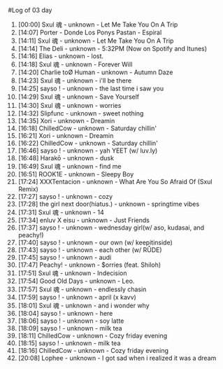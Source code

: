 #Log of 03 day

1. [00:00] Sxul 魂 - unknown - Let Me Take You On A Trip
1. [14:07] Porter - Donde Los Ponys Pastan - Espiral
1. [14:11] Sxul 魂 - unknown - Let Me Take You On A Trip
1. [14:14] The Deli - unknown - 5:32PM (Now on Spotify and Itunes)
1. [14:16] Elias - unknown - lost.
1. [14:18] Sxul 魂 - unknown - Forever Will
1. [14:20] Charlie toØ Human - unknown - Autumn Daze
1. [14:23] Sxul 魂 - unknown - i'll be there
1. [14:25] sayso ! - unknown - the last time i saw you
1. [14:29] Sxul 魂 - unknown - Save Yourself
1. [14:30] Sxul 魂 - unknown - worries
1. [14:32] Slipfunc - unknown - sweet nothing
1. [14:35] Xori - unknown - Dreamin
1. [16:18] ChilledCow - unknown - Saturday chillin'
1. [16:21] Xori - unknown - Dreamin
1. [16:22] ChilledCow - unknown - Saturday chillin'
1. [16:46] sayso ! - unknown - yah YEET (w/ luv.ly)
1. [16:48] Harakō - unknown - dusk
1. [16:49] Sxul 魂 - unknown - find me
1. [16:51] ROOK1E - unknown - Sleepy Boy
1. [17:24] XXXTentacion - unknown - What Are You So Afraid Of (Sxul Remix)
1. [17:27] sayso ! - unknown - cozy
1. [17:28] the girl next door(hiatus.) - unknown - springtime vibes
1. [17:31] Sxul 魂 - unknown - 14
1. [17:34] enluv X eisu - unknown - Just Friends
1. [17:37] sayso ! - unknown - wednesday girl(w/ aso, kudasai, and peachy!)
1. [17:40] sayso ! - unknown - our own (w/ keepitinside)
1. [17:43] sayso ! - unknown - each other (w/ RŮDE)
1. [17:45] sayso ! - unknown - audi
1. [17:47] Peachy! - unknown - $orries (feat. Shiloh)
1. [17:51] Sxul 魂 - unknown - Indecision
1. [17:54] Good Old Days - unknown - Leo.
1. [17:57] Sxul 魂 - unknown - endlessly chasin
1. [17:59] sayso ! - unknown - april (x kavv)
1. [18:01] Sxul 魂 - unknown - and i wonder why
1. [18:04] sayso ! - unknown - here
1. [18:06] sayso ! - unknown - soy latte
1. [18:09] sayso ! - unknown - milk tea
1. [18:11] ChilledCow - unknown - Cozy friday evening
1. [18:15] sayso ! - unknown - milk tea
1. [18:16] ChilledCow - unknown - Cozy friday evening
1. [20:08] Lophee - unknown - I got sad when i realized it was a dream

